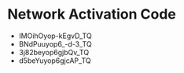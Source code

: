 # Network Activation Code
* IMOihOyop-kEgvD_TQ
* BNdPuuyop6_-d-3_TQ
* 3j82beyop6gjbQv_TQ
* d5beYuyop6gjcAP_TQ